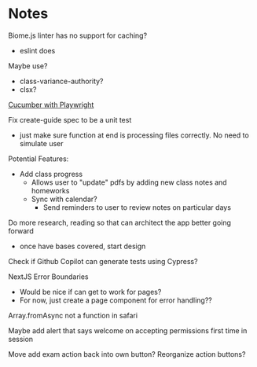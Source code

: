 # Notes

Biome.js linter has no support for caching?
  - eslint does

Maybe use?
- class-variance-authority?
- clsx?

[Cucumber with Playwright](https://www.genui.com/resources/getting-started-with-bdd-using-cucumber-io)

Fix create-guide spec to be a unit test
  - just make sure function at end is processing files correctly. No need to simulate user

Potential Features:
  - Add class progress
    - Allows user to "update" pdfs by adding new class notes and homeworks
    - Sync with calendar?
      - Send reminders to user to review notes on particular days

Do more research, reading so that can architect the app better going forward
- once have bases covered, start design

Check if Github Copilot can generate tests using Cypress?

NextJS Error Boundaries
- Would be nice if can get to work for pages?
- For now, just create a page component for error handling??

Array.fromAsync not a function in safari

Maybe add alert that says welcome on accepting permissions first time in session

Move add exam action back into own button?
Reorganize action buttons?
